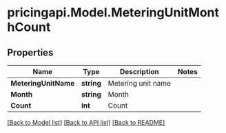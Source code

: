 # pricingapi.Model.MeteringUnitMonthCount

## Properties

Name | Type | Description | Notes
------------ | ------------- | ------------- | -------------
**MeteringUnitName** | **string** | Metering unit name | 
**Month** | **string** | Month | 
**Count** | **int** | Count | 

[[Back to Model list]](../README.md#documentation-for-models) [[Back to API list]](../README.md#documentation-for-api-endpoints) [[Back to README]](../README.md)

